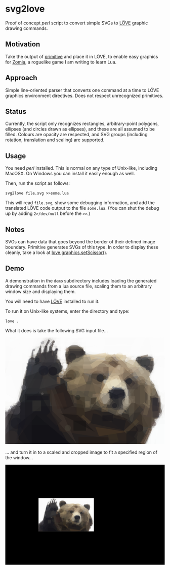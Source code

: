 # svg2love

Proof of concept *perl* script to convert simple SVGs to [LÖVE](https://love2d.org/wiki/Main_Page) graphic drawing commands.

## Motivation

Take the output of [primitive](https://github.com/fogleman/primitive) and place it in LÖVE, to enable easy graphics for [Zomia](https://github.com/globalcitizen/zomia), a roguelike game I am writing to learn Lua.

## Approach

Simple line-oriented parser that converts one command at a time to LÖVE graphics environment directives. Does not respect unrecognized primitives.

## Status

Currently, the script only recognizes rectangles, arbitrary-point polygons, ellipses (and circles drawn as ellipses), and these are all assumed to be filled. Colours are opacity are respected, and SVG groups (including rotation, translation and scaling) are supported.

## Usage

You need *perl* installed. This is normal on any type of Unix-like, including MacOSX. On Windows you can install it easily enough as well.

Then, run the script as follows:

```
svg2love file.svg >>some.lua
```

This will read `file.svg`, show some debugging information, and add the translated LÖVE code output to the file `some.lua`. (You can shut the debug up by adding `2>/dev/null` before the `>>`.)

## Notes

SVGs can have data that goes beyond the border of their defined image boundary. Primitive generates SVGs of this type. In order to display these cleanly, take a look at [love.graphics.setScissor()](https://love2d.org/wiki/love.graphics.setScissor).

## Demo

A demonstration in the `demo` subdirectory includes loading the generated drawing commands from a lua source file, scaling them to an arbitrary window size and displaying them.

You will need to have [LÖVE](https://love2d.org/wiki/Main_Page) installed to run it.

To run it on Unix-like systems, enter the directory and type:
```
love .
```

What it does is take the following SVG input file...

![Demo screenshot](https://raw.githubusercontent.com/globalcitizen/svg2love/master/demo/demo-source.svg)

... and turn it in to a scaled and cropped image to fit a specified region of the window...

![Demo screenshot](https://raw.githubusercontent.com/globalcitizen/svg2love/master/demo/screenshot.jpg)

